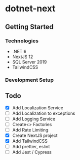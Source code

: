 # dotnet-next

## Getting Started
### Technologies
- .NET 6
- NextJS 12
- SQL Server 2019
- TailwindCSS

### Development Setup

## Todo
- [x] Add Localization Service
- [ ] Add Localization to exceptions
- [ ] Add Logging Service
- [ ] Create<> Factories
- [ ] Add Rate Limiting
- [x] Create NextJS project
- [x] Add TailwindCSS
- [ ] Add prettier, eslint
- [ ] Add Jest / Cypress
